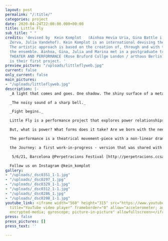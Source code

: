 ```yaml
---
layout: post
permalink: "/:title/"
categories: project
date: 2020-04-24T22:00:00.000+00:00
title: Little Fly
sub_title: " "
credits: 'devised by  Kein Komplot   (Ainhoa Hevia Uria, Gina Battle i Oliva, Marina
  Zerva, Julia Vandehof). Kein Komplot is an international devising theatre collective.
  The artistic approach is based on the creation of, through and with the body in
  the ensemble. Ainhoa, Gina, Julia and Marina met in a postgraduate training in DEVISED
  THEATER AND PERFORMANCE (Rose Bruford Collge London / arthaus Berlin). Little Fly
  is their first project. '
preview_picture: "/uploads/littleflyweb.jpg"
current: false
only_current: false
main_pictures:
- "/uploads/littleflyweb.jpg"
description: |-
  _A light that comes and goes. One shadow. The shiny surface of a metal stuck between two lips. Dark. The blurry silhouette of three bodies in the space._

  _The noisy sound of a sharp bell._

  _Fight begins._

  Little Fly is a performance project that explores power relationships through play(fullness), surrealism and the movement of four performers in a limited space.

  But, what is power? What forms does it take? Are we born with the need to have it or is it imposed over the years? What are our repressed freedoms? And what is the line that separates the power from oppression?

  The performance is a theatrical movement-piece with a non-linear dramaturgy. The creation is based on the use of four elements: the boxing ring, the animalisation of chicken, ropes that create disconnected connections, and the constant buzz of flies.

  the Journey: a first work-in-progress - version that was shared with an audience in India as part of the Whilst Walking Touring Theater Festival 2019.  In February and March 2020 they received two working opportunities: in Berlin and Faber Residency Girona. Covid-19.

   5/6/21, Barcelona @Perpetracions Festival [http://perpetracions.ccsantmarti.net/ed21/](http://perpetracions.ccsantmarti.net/ed21/ "http://perpetracions.ccsantmarti.net/ed21/")

  Follow us on Instagram @kein_komplot
gallery:
- "/uploads/_dsc0351_1-1.jpg"
- "/uploads/_dsc0297_1.jpg"
- "/uploads/_dsc0329_1-1.jpg"
- "/uploads/_dsc0312_1-1.jpg"
- "/uploads/_dsc0286_1.jpg"
- "/uploads/_dsc0298_1-1.jpg"
youtube_link: <iframe width="560" height="315" src="https://www.youtube.com/embed/Zn_WLq96Cq0"
  title="YouTube video player" frameborder="0" allow="accelerometer; autoplay; clipboard-write;
  encrypted-media; gyroscope; picture-in-picture" allowfullscreen></iframe>
press: false
press_pictures: []
press_text: ''

---
```

